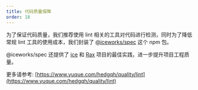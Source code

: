 ```yaml
---
title: 代码质量保障
order: 18
---
```


为了保证代码质量，我们推荐使用 lint 相关的工具对代码进行检测，同时为了降低常规 lint 工具的使用成本，我们封装了 [@iceworks/spec](https://github.com/ice-lab/spec) 这个 npm 包。

@iceworks/spec 还提供了 [ice](https://ice.work/) 和 [Rax](https://rax.js.org/) 项目的最佳实践，进一步提升项目工程质量。

更多请参考: [https://www.yuque.com/hedgqh/quality/lint](https://www.yuque.com/hedgqh/quality/lint)
